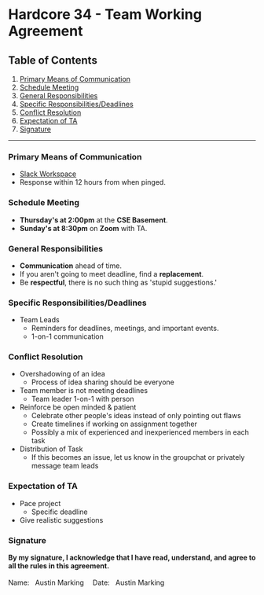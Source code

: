 # Hardcore 34 - Team Working Agreement

## Table of Contents
1. [Primary Means of Communication](#primary-means-of-communication)
2. [Schedule Meeting](#schedule-meeting)
3. [General Responsibilities](#general-responsibilities)
4. [Specific Responsibilities/Deadlines](#specific-responsibilitiesdeadlines)
5. [Conflict Resolution](#conflict-resolution)
6. [Expectation of TA](#expectation-of-ta)
7. [Signature](#signature)

<hr>

### Primary Means of Communication
- [Slack Workspace](https://app.slack.com/client/T046D05G5J9/C046UHJ6BED)
- Response within 12 hours from when pinged.
### Schedule Meeting
- **Thursday's at 2:00pm** at the **CSE Basement**.
- **Sunday's at 8:30pm** on **Zoom** with TA.

### General Responsibilities
- **Communication** ahead of time.
- If you aren't going to meet deadline, find a **replacement**.
- Be **respectful**, there is no such thing as 'stupid suggestions.'

### Specific Responsibilities/Deadlines
- Team Leads
  - Reminders for deadlines, meetings, and important events.
  - 1-on-1 communication

### Conflict Resolution
- Overshadowing of an idea
  - Process of idea sharing should be everyone
- Team member is not meeting deadlines
  - Team leader 1-on-1 with person
- Reinforce be open minded & patient 
  - Celebrate other people's ideas instead of only pointing out flaws
  - Create timelines if working on assignment together
  - Possibly a mix of experienced and inexperienced members in each task
- Distribution of Task
  - If this becomes an issue, let us know in the groupchat or privately message team leads

### Expectation of TA
- Pace project 
  - Specific deadline
- Give realistic suggestions

### Signature
**By my signature, I acknowledge that I have read, understand, and agree to all the rules in this agreement.**<br><br>
Name:&nbsp;&nbsp; Austin Marking &emsp;Date:&nbsp;&nbsp; Austin Marking
